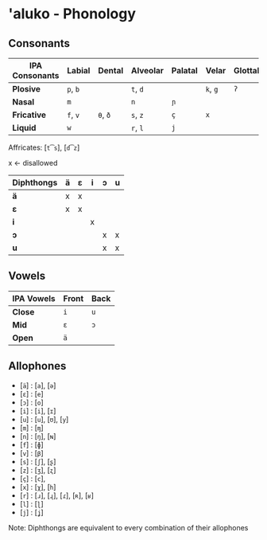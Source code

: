 # 'aluko - Phonology

## Consonants

| IPA Consonants | **Labial** | **Dental** | **Alveolar** | **Palatal**  | **Velar** | **Glottal** |
| -------------- | ---------- | ---------- | ------------ | ------------ | --------- | ----------- |
| **Plosive**    | `p`, `b`   |            | `t`, `d`     |              | `k`, `g`  | `ʔ`         |
| **Nasal**      | `m`        |            | `n`          | `ɲ`          |           |             |
| **Fricative**  | `f`, `v`   | `θ`, `ð`   | `s`, `z`     | `ç`          | `x`       |             |
| **Liquid**     | `w`        |            | `r`, `l`     | `j`          |           |             |

Affricates: [`t͡s`], [`d͡z`]

x <- disallowed

| Diphthongs | **ä** | **ε** | **i** | **ɔ** | **u** |
| ---------- | ----- | ----- | ----- | ----- | ----- |
| **ä**      |   x   |   x   |       |       |       |
| **ε**      |   x   |   x   |       |       |       |
| **i**      |       |       |   x   |       |       |
| **ɔ**      |       |       |       |   x   |   x   |
| **u**      |       |       |       |   x   |   x   |

## Vowels

| IPA Vowels | **Front** | **Back** |
| ---------- | --------- | -------- |
| **Close**  | `i`       | `u`      |
| **Mid**    | `ε`       | `ɔ`      |
| **Open**   | `ä`       |          |

## Allophones

- [`ä`] : [`a`], [`ə`]
- [`ε`] : [`e`]
- [`ɔ`] : [`o`]
- [`i`] : [`i`], [`ɪ`]
- [`u`] : [`u`], [`ʊ`], [`y`]
- [`m`] : [`ɱ`]
- [`n`] : [`ŋ`], [`ɴ`]
- [`f`] : [`ɸ`]
- [`v`] : [`β`]
- [`s`] : [`ʃ`], [`ʂ`]
- [`z`] : [`ʒ`], [`ʐ`]
- [`ç`] : [`c`],
- [`x`] : [`χ`], [`h`]
- [`r`] : [`ɹ`], [`ɻ`], [`ɾ`], [`ʀ`], [`ʁ`]
- [`l`] : [`ɭ`]
- [`j`] : [`ʝ`]

Note: Diphthongs are equivalent to every combination of their allophones
